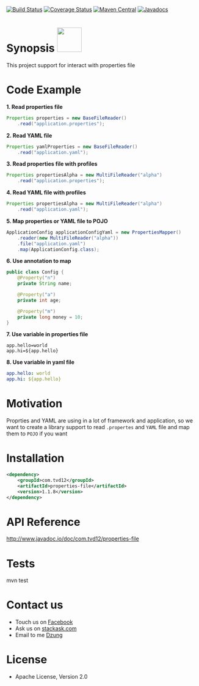 [![Build Status](https://travis-ci.org/tvd12/properties-file.svg?branch=master)](https://travis-ci.org/tvd12/properties-file)
[![Coverage Status](https://coveralls.io/repos/github/tvd12/properties-file/badge.svg?branch=master)](https://coveralls.io/github/tvd12/properties-file?branch=master)
[![Maven Central](https://maven-badges.herokuapp.com/maven-central/com.tvd12/properties-file/badge.svg)](https://maven-badges.herokuapp.com/maven-central/com.tvd12/properties-file)
[![Javadocs](https://www.javadoc.io/badge/com.tvd12/properties-file.svg)](https://www.javadoc.io/doc/com.tvd12/properties-file)

# Synopsis <img src="https://github.com/tvd12/properties-file/blob/master/logo.png" width="64" />

This project support for interact with properties file

# Code Example

**1. Read properties file**

```java
Properties properties = new BaseFileReader()
    .read("application.properties");
```

**2. Read YAML file**


```java
Properties yamlProperties = new BaseFileReader()
    .read("application.yaml");
```

**3. Read properties file with profiles**

```java
Properties propertiesAlpha = new MultiFileReader("alpha")
    .read("application.properties");
```

**4. Read YAML file with profiles**

```java
Properties propertiesAlpha = new MultiFileReader("alpha")
    .read("application.yaml");
```

**5. Map properties or YAML file to POJO**

```java
ApplicationConfig applicationConfigYaml = new PropertiesMapper()
    .reader(new MultiFileReader("alpha"))
    .file("application.yaml")
    .map(ApplicationConfig.class);
```

**6. Use annotation to map**

```java
public class Config {
    @Property("n")
    private String name;

    @Property("a")
    private int age;

    @Property("m")
    private long money = 10;
}
```

**7. Use variable in properties file**

```properties
app.hello=world
app.hi=${app.hello}
```

**8. Use variable in yaml file**

```yaml
app.hello: world
app.hi: ${app.hello}
```

# Motivation

Proprties and YAML are using in a lot of framework and application, so we want to create a library support to read `.propertes` and `YAML` file and map them to `POJO` if you want

# Installation

```xml
<dependency>
    <groupId>com.tvd12</groupId>
    <artifactId>properties-file</artifactId>
    <version>1.1.8</version>
</dependency>
```
# API Reference

http://www.javadoc.io/doc/com.tvd12/properties-file

# Tests

mvn test

# Contact us

- Touch us on [Facebook](https://www.facebook.com/youngmonkeys.org)
- Ask us on [stackask.com](https://stackask.com)
- Email to me [Dzung](mailto:itprono3@gmail.com)

# License

- Apache License, Version 2.0
